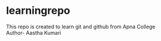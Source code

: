 # learningrepo
This repo is created to learn git and github from Apna College 
<br>
Author- Aastha Kumari
